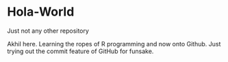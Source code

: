 # Hola-World
Just not any other repository

Akhil here. Learning the ropes of R programming and now onto Github. 
Just trying out the commit feature of GitHub for funsake.
